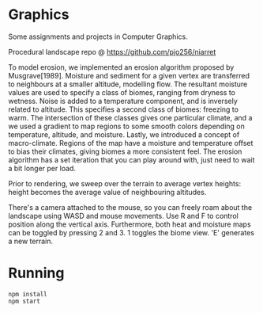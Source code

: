 # Graphics
Some assignments and projects in Computer Graphics.


Procedural landscape repo @ https://github.com/pjo256/niarret

To model erosion, we implemented an erosion algorithm proposed by Musgrave[1989]. Moisture and sediment for a given vertex are transferred to neighbours at a smaller altitude, modelling flow. The resultant moisture values are used to specify a class of biomes, ranging from dryness to wetness. Noise is added to a temperature component, and is inversely related to altitude. This specifies a second class of biomes: freezing to warm. The intersection of these classes gives one particular climate, and a we used a gradient to map regions to some smooth colors depending on temperature, altitude, and moisture. Lastly, we introduced a concept of macro-climate. Regions of the map have a moisture and temperature offset to bias their climates, giving biomes a more consistent feel. The erosion algorithm has a set iteration that you can play around with, just need to wait a bit longer per load.

Prior to rendering, we sweep over the terrain to average vertex heights: height becomes the average value of neighbouring altitudes.

There's a camera attached to the mouse, so you can freely roam about the landscape using WASD and mouse movements. Use R and F to control position along the vertical axis. Furthermore, both heat and moisture maps can be toggled by pressing 2 and 3. 1 toggles the biome view. 'E' generates a new terrain. 

# Running

```
npm install
npm start
```
